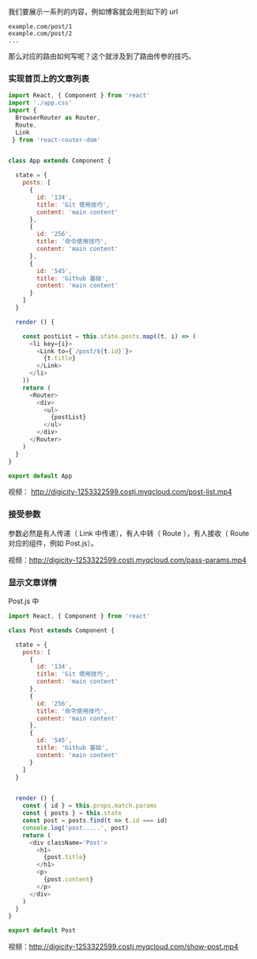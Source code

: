我们要展示一系列的内容，例如博客就会用到如下的 url

```
example.com/post/1
example.com/post/2
...
```

那么对应的路由如何写呢？这个就涉及到了路由传参的技巧。


### 实现首页上的文章列表

```js
import React, { Component } from 'react'
import './app.css'
import {
  BrowserRouter as Router,
  Route,
  Link
 } from 'react-router-dom'


class App extends Component {

  state = {
    posts: [
      {
        id: '134',
        title: 'Git 使用技巧',
        content: 'main content'
      },
      {
        id: '256',
        title: '命令使用技巧',
        content: 'main content'
      },
      {
        id: '545',
        title: 'Github 基础',
        content: 'main content'
      }
    ]
  }

  render () {

    const postList = this.state.posts.map((t, i) => (
      <li key={i}>
        <Link to={`/post/${t.id}`}>
          {t.title}
        </Link>
      </li>
    ))
    return (
      <Router>
        <div>
          <ul>
            {postList}
          </ul>
        </div>
      </Router>
    )
  }
}

export default App
```

视频： http://digicity-1253322599.costj.myqcloud.com/post-list.mp4

### 接受参数

参数必然是有人传递（ Link 中传递），有人中转（ Route ），有人接收（ Route 对应的组件，例如 Post.js）。

视频：http://digicity-1253322599.costj.myqcloud.com/pass-params.mp4


### 显示文章详情

Post.js 中


```js
import React, { Component } from 'react'

class Post extends Component {

  state = {
    posts: [
      {
        id: '134',
        title: 'Git 使用技巧',
        content: 'main content'
      },
      {
        id: '256',
        title: '命令使用技巧',
        content: 'main content'
      },
      {
        id: '545',
        title: 'Github 基础',
        content: 'main content'
      }
    ]
  }


  render () {
    const { id } = this.props.match.params
    const { posts } = this.state
    const post = posts.find(t => t.id === id)
    console.log('post.....', post)
    return (
      <div className='Post'>
        <h1>
          {post.title}
        </h1>
        <p>
          {post.content}
        </p>
      </div>
    )
  }
}

export default Post
```

视频：http://digicity-1253322599.costj.myqcloud.com/show-post.mp4
